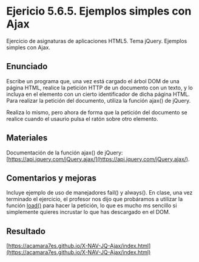 # Ejericio 5.6.5. Ejemplos simples con Ajax
Ejercicio de asignaturas de aplicaciones HTML5. Tema jQuery. Ejemplos simples con Ajax.

## Enunciado
Escribe un programa que, una vez está cargado el árbol DOM de una página HTML, realice la petición HTTP de un documento con un texto, y lo incluya en el elemento con un cierto identificador de dicha página HTML. Para realizar la petición del documento, utiliza la función ajax() de jQuery.

Realiza lo mismo, pero ahora de forma que la petición del documento se realice cuando el usaurio pulsa el ratón sobre otro elemento.

## Materiales
Documentación de la función ajax() de jQuery: [https://api.jquery.com/jQuery.ajax/](https://api.jquery.com/jQuery.ajax/).

## Comentarios y mejoras
Incluye ejemplo de uso de manejadores fail() y always(). En clase, una vez terminado el ejercicio, el profesor nos dijo que probáramos a utilizar la función [load()](https://api.jquery.com/load/) para hacer la petición, lo que es mucho ms sencillo si simplemente quieres incrustar lo que has descargado en el DOM.

## Resultado
[https://acamara7es.github.io/X-NAV-JQ-Ajax/index.html](https://acamara7es.github.io/X-NAV-JQ-Ajax/index.html)
